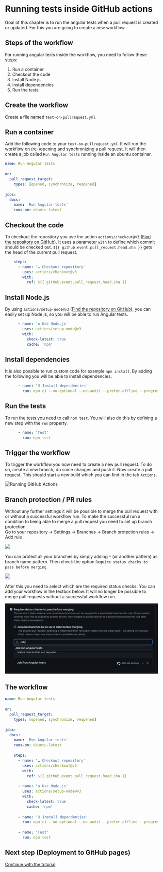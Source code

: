 # Running tests inside GitHub actions
Goal of this chapter is to run the angular tests when a pull request is created or updated.
For this you are going to create a new workflow.

## Steps of the workflow
For running angular tests inside the workflow, you need to follow these steps:
1. Run a container
2. Checkout the code
3. Install Node.js
4. Install dependencies
5. Run the tests

## Create the workflow
Create a file named `test-on-pullrequest.yml`.

## Run a container
Add the following code to your `test-on-pullrequest.yml`.
It will run the workflow on (re-)opening and synchronizing a pull request.
It will then create a job called `Run Angular tests` running inside an ubuntu container.
```yml
name: Run Angular tests

on:
  pull_request_target:
    types: [opened, synchronize, reopened]

jobs:
  docs:
    name: 'Run Angular tests'
    runs-on: ubuntu-latest
```

## Checkout the code
To checkout the repository you use the action `actions/checkout@v3` ([Find the repository on GitHub](https://github.com/actions/checkout)).
It uses a parameter `with` to define which commit should be checked out.
`${{ github.event.pull_request.head.sha }}` gets the head of the current pull request.
```yml
    steps:
      - name: '☁️ Checkout repository'
        uses: actions/checkout@v3
        with:
          ref: ${{ github.event.pull_request.head.sha }}
```

## Install Node.js
By using `actions/setup-node@v3` ([Find the repository on GitHub](https://github.com/actions/setup-node)),
you can easily set up Node.js, so you will be able to run Angular tests.
```yml
      - name: '⚙️ Use Node.js'
        uses: actions/setup-node@v3
        with:
          check-latest: true
          cache: 'npm'
```

## Install dependencies
It is also possible to run custom code for example `npm install`.
By adding the following you will be able to install dependencies.
```yml
      - name: '⛓️ Install dependencies'
        run: npm ci --no-optional --no-audit --prefer-offline --progress=false
```

## Run the tests
To run the tests you need to call `npm test`. You will also do this by defining a new step with the `run` property.
```yml
      - name: 'Test'
        run: npm test
```

## Trigger the workflow
To trigger the workflow you now need to create a new pull request.
To do so, create a new branch, do some changes and push it. Now create a pull request.
This should start a new build which you can find in the tab `Actions`.  

![Running GitHub Actions](assets/running-actions.png)

## Branch protection / PR rules
Without any further settings it will be possible to merge the pull request with or without a successful workflow run.
To make the successful run a condition to being able to merge a pull request you need to set up branch protection.  
Go to your repository &rarr; Settings &rarr; Branches &rarr; Branch protection rules &rarr; Add rule  

![](assets/branch-protection.png)  

You can protect all your branches by simply adding `*` (or another pattern) as branch name pattern.
Then check the option `Require status checks to pass before merging`.

![](assets/add-branch-protection.png)

After this you need to select which are the required status checks. You can add your workflow in the textbox below.
It will no longer be possible to merge pull requests
without a successful workflow run.  

![](assets/define-required-status-checks.png)

## The workflow
```yml
name: Run Angular tests

on:
  pull_request_target:
    types: [opened, synchronize, reopened]

jobs:
  docs:
    name: 'Run Angular tests'
    runs-on: ubuntu-latest

    steps:
      - name: '☁️ Checkout repository'
        uses: actions/checkout@v3
        with:
          ref: ${{ github.event.pull_request.head.sha }}

      - name: '⚙️ Use Node.js'
        uses: actions/setup-node@v3
        with:
          check-latest: true
          cache: 'npm'

      - name: '⛓️ Install dependencies'
        run: npm ci --no-optional --no-audit --prefer-offline --progress=false

      - name: 'Test'
        run: npm test
```

## Next step (Deployment to GitHub pages)
[Continue with the tutorial](deployment-to-github-pages.md)
